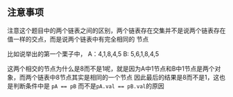 ## 注意事项
注意这个题目中的两个链表之间的区别，两个链表存在交集并不是说两个链表存在值一样的交点，而是说两个链表中有完全相同的
节点

比如说举出的第一个栗子中，
A：4,1,8,4,5
B: 5,6,1,8,4,5

这两个相交的节点为什么是8而不是1呢，就是因为A中1节点和B中1节点是两个对象，而两个链表中8节点其实是相同的一个节点
因此最后的结果是8而不是1，这也是判断条件中是 `pA == pB` 而不是`pA.val == pB.val`的原因

